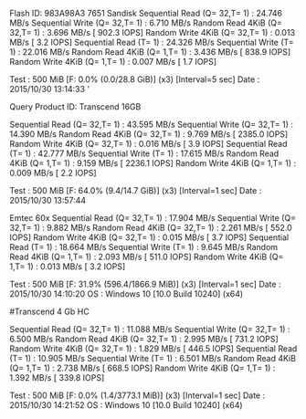 Flash ID: 983A98A3 7651 Sandisk
     Sequential Read (Q= 32,T= 1) :    24.746 MB/s
    Sequential Write (Q= 32,T= 1) :     6.710 MB/s
    Random Read 4KiB (Q= 32,T= 1) :     3.696 MB/s [   902.3 IOPS]
    Random Write 4KiB (Q= 32,T= 1) :     0.013 MB/s [     3.2 IOPS]
         Sequential Read (T= 1) :    24.326 MB/s
        Sequential Write (T= 1) :    22.016 MB/s
   Random Read 4KiB (Q= 1,T= 1) :     3.436 MB/s [   838.9 IOPS]
  Random Write 4KiB (Q= 1,T= 1) :     0.007 MB/s [     1.7 IOPS]

  Test : 500 MiB [F: 0.0% (0.0/28.8 GiB)] (x3)  [Interval=5 sec]
  Date : 2015/10/30 13:14:33
 ' 

Query Product ID: Transcend 16GB

   Sequential Read (Q= 32,T= 1) :    43.595 MB/s
  Sequential Write (Q= 32,T= 1) :    14.390 MB/s
  Random Read 4KiB (Q= 32,T= 1) :     9.769 MB/s [  2385.0 IOPS]
   Random Write 4KiB (Q= 32,T= 1) :     0.016 MB/s [     3.9 IOPS]
         Sequential Read (T= 1) :    42.777 MB/s
        Sequential Write (T= 1) :    17.615 MB/s
   Random Read 4KiB (Q= 1,T= 1) :     9.159 MB/s [  2236.1 IOPS]
  Random Write 4KiB (Q= 1,T= 1) :     0.009 MB/s [     2.2 IOPS]

  Test : 500 MiB [F: 64.0% (9.4/14.7 GiB)] (x3)  [Interval=1 sec]
  Date : 2015/10/30 13:57:44

Emtec 60x
   Sequential Read (Q= 32,T= 1) :    17.904 MB/s
  Sequential Write (Q= 32,T= 1) :     9.882 MB/s
  Random Read 4KiB (Q= 32,T= 1) :     2.261 MB/s [   552.0 IOPS]
   Random Write 4KiB (Q= 32,T= 1) :     0.015 MB/s [     3.7 IOPS]
         Sequential Read (T= 1) :    18.664 MB/s
        Sequential Write (T= 1) :     9.645 MB/s
   Random Read 4KiB (Q= 1,T= 1) :     2.093 MB/s [   511.0 IOPS]
  Random Write 4KiB (Q= 1,T= 1) :     0.013 MB/s [     3.2 IOPS]

  Test : 500 MiB [F: 31.9% (596.4/1866.9 MiB)] (x3)  [Interval=1 sec]
  Date : 2015/10/30 14:10:20
    OS : Windows 10  [10.0 Build 10240] (x64)

#Transcend 4 Gb HC  

   Sequential Read (Q= 32,T= 1) :    11.088 MB/s
  Sequential Write (Q= 32,T= 1) :     6.500 MB/s
  Random Read 4KiB (Q= 32,T= 1) :     2.995 MB/s [   731.2 IOPS]
   Random Write 4KiB (Q= 32,T= 1) :     1.829 MB/s [   446.5 IOPS]
         Sequential Read (T= 1) :    10.905 MB/s
        Sequential Write (T= 1) :     6.501 MB/s
   Random Read 4KiB (Q= 1,T= 1) :     2.738 MB/s [   668.5 IOPS]
  Random Write 4KiB (Q= 1,T= 1) :     1.392 MB/s [   339.8 IOPS]

  Test : 500 MiB [F: 0.0% (1.4/3773.1 MiB)] (x3)  [Interval=1 sec]
  Date : 2015/10/30 14:21:52
    OS : Windows 10  [10.0 Build 10240] (x64)
  
